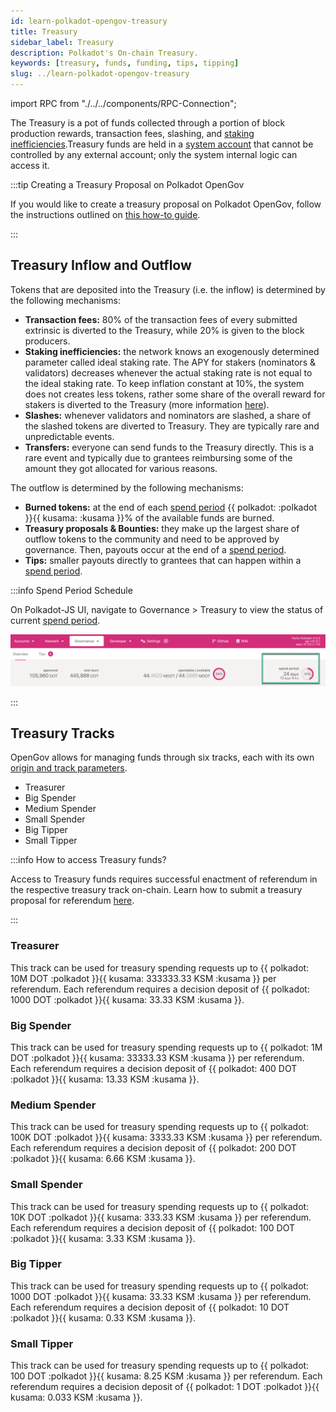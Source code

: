 ```yaml
---
id: learn-polkadot-opengov-treasury
title: Treasury
sidebar_label: Treasury
description: Polkadot's On-chain Treasury.
keywords: [treasury, funds, funding, tips, tipping]
slug: ../learn-polkadot-opengov-treasury
---
```


import RPC from "./../../components/RPC-Connection";

The Treasury is a pot of funds collected through a portion of block production rewards, transaction
fees, slashing, and [staking inefficiencies](./learn-inflation.md).Treasury funds are held in a
[system account](./learn-account-advanced.md#system-accounts) that cannot be controlled by any
external account; only the system internal logic can access it.

:::tip Creating a Treasury Proposal on Polkadot OpenGov

If you would like to create a treasury proposal on Polkadot OpenGov, follow the instructions
outlined on [this how-to guide](./learn-guides-treasury#creating-a-treasury-proposal).

:::

## Treasury Inflow and Outflow

Tokens that are deposited into the Treasury (i.e. the inflow) is determined by the following
mechanisms:

- **Transaction fees:** 80% of the transaction fees of every submitted extrinsic is diverted to the
  Treasury, while 20% is given to the block producers.
- **Staking inefficiencies:** the network knows an exogenously determined parameter called ideal
  staking rate. The APY for stakers (nominators & validators) decreases whenever the actual staking
  rate is not equal to the ideal staking rate. To keep inflation constant at 10%, the system does
  not creates less tokens, rather some share of the overall reward for stakers is diverted to the
  Treasury (more information
  [here](https://research.web3.foundation/Polkadot/overview/token-economics)).
- **Slashes:** whenever validators and nominators are slashed, a share of the slashed tokens are
  diverted to Treasury. They are typically rare and unpredictable events.
- **Transfers:** everyone can send funds to the Treasury directly. This is a rare event and
  typically due to grantees reimbursing some of the amount they got allocated for various reasons.

The outflow is determined by the following mechanisms:

- **Burned tokens:** at the end of each [spend period](../general/glossary.md#spend-period)
  {{ polkadot: <RPC network="polkadot" path="consts.treasury.burn" defaultValue={10000} filter="permillToPercent"/> :polkadot }}{{ kusama: <RPC network="kusama" path="consts.treasury.burn" defaultValue={200000} filter="permillToPercent"/> :kusama }}%
  of the available funds are burned.
- **Treasury proposals & Bounties:** they make up the largest share of outflow tokens to the
  community and need to be approved by governance. Then, payouts occur at the end of a
  [spend period](../general/glossary.md#spend-period).
- **Tips:** smaller payouts directly to grantees that can happen within a
  [spend period](../general/glossary.md#spend-period).

:::info Spend Period Schedule

On Polkadot-JS UI, navigate to Governance > Treasury to view the status of current
[spend period](../general/glossary.md#spend-period).

![preimage-whitelist](../assets/treasury/treasury-spend-period.png)

:::

## Treasury Tracks

OpenGov allows for managing funds through six tracks, each with its own
[origin and track parameters](../maintain/maintain-guides-polkadot-opengov.md#origins-and-tracks-info).

- Treasurer
- Big Spender
- Medium Spender
- Small Spender
- Big Tipper
- Small Tipper

:::info How to access Treasury funds?

Access to Treasury funds requires successful enactment of referendum in the respective treasury
track on-chain. Learn how to submit a treasury proposal for referendum
[here](./learn-guides-treasury#creating-a-treasury-proposal).

:::

### Treasurer

This track can be used for treasury spending requests up to
{{ polkadot: 10M DOT :polkadot }}{{ kusama:  333333.33 KSM  :kusama }} per referendum. Each
referendum requires a decision deposit of
{{ polkadot: 1000 DOT :polkadot }}{{ kusama:  33.33 KSM  :kusama }}.

### Big Spender

This track can be used for treasury spending requests up to
{{ polkadot: 1M DOT :polkadot }}{{ kusama:  33333.33 KSM  :kusama }} per referendum. Each referendum
requires a decision deposit of {{ polkadot: 400 DOT :polkadot }}{{ kusama:  13.33 KSM  :kusama }}.

### Medium Spender

This track can be used for treasury spending requests up to
{{ polkadot: 100K DOT :polkadot }}{{ kusama:  3333.33 KSM  :kusama }} per referendum. Each
referendum requires a decision deposit of
{{ polkadot: 200 DOT :polkadot }}{{ kusama:  6.66 KSM  :kusama }}.

### Small Spender

This track can be used for treasury spending requests up to
{{ polkadot: 10K DOT :polkadot }}{{ kusama:  333.33 KSM  :kusama }} per referendum. Each referendum
requires a decision deposit of {{ polkadot: 100 DOT :polkadot }}{{ kusama:  3.33 KSM  :kusama }}.

### Big Tipper

This track can be used for treasury spending requests up to
{{ polkadot: 1000 DOT :polkadot }}{{ kusama:  33.33 KSM  :kusama }} per referendum. Each referendum
requires a decision deposit of {{ polkadot: 10 DOT :polkadot }}{{ kusama:  0.33 KSM  :kusama }}.

### Small Tipper

This track can be used for treasury spending requests up to
{{ polkadot: 100 DOT :polkadot }}{{ kusama:  8.25 KSM  :kusama }} per referendum. Each referendum
requires a decision deposit of {{ polkadot: 1 DOT :polkadot }}{{ kusama:  0.033 KSM  :kusama }}.
